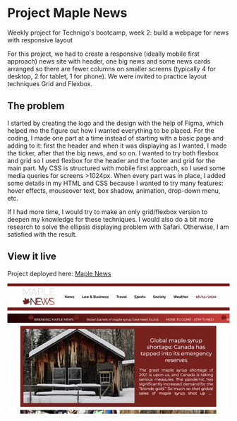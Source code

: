 # Project Maple News

Weekly project for Technigo's bootcamp, week 2: build a webpage for news with responsive layout

For this project, we had to create a responsive (ideally mobile first approach) news site with header, one big news and some news cards arranged so there are fewer columns on smaller screens (typically 4 for desktop, 2 for tablet, 1 for phone).  We were invited to practice layout techniques Grid and Flexbox.

## The problem

I started by creating the logo and the design with the help of Figma, which helped mo the figure out how I wanted everything to be placed. For the coding, I made one part at a time instead of starting with a basic page and adding to it: first the header and when it was displaying as I wanted, I made the ticker, after that the big news, and so on. I wanted to try both flexbox and grid so I used flexbox for the header and the footer and grid for the main part. My CSS is structured with mobile first approach, so I used some media queries for screens >1024px. When every part was in place, I added some details in my HTML and CSS because I wanted to try many features: hover effects, mouseover text, box shadow, animation, drop-down menu, etc.

If I had more time, I would try to make an only grid/flexbox version to deepen my knowledge for these techniques. I would also do a bit more research to solve the ellipsis displaying problem with Safari. Otherwise, I am satisfied with the result.

## View it live

Project deployed here: [Maple News](https://maple-news.netlify.app)

<div align="center">
  <img src="screenshot.jpg" />
</div>
